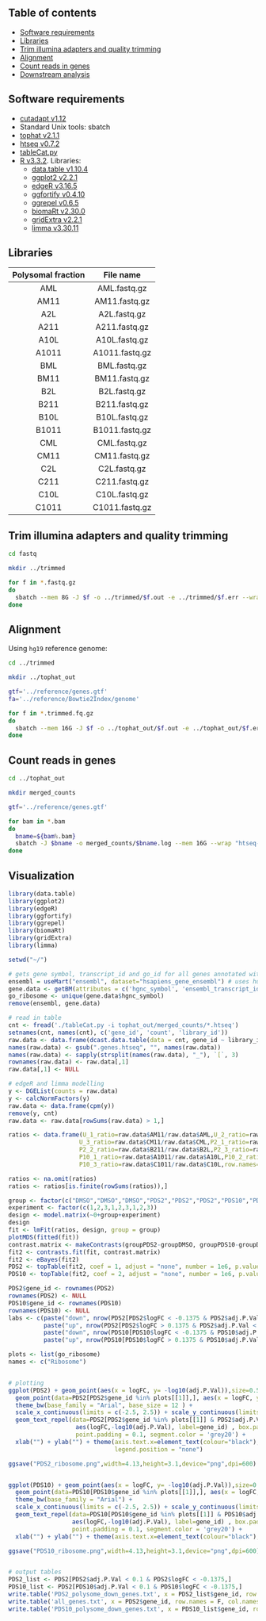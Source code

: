 
## Table of contents

- [Software requirements](#software-requirements)
- [Libraries](#libraries)
- [Trim illumina adapters and quality trimming](#trim-illumina-adapters-and-quality-trimming)
- [Alignment](#alignment)
- [Count reads in genes](#count-reads-in-genes)
- [Downstream analysis](#downstream-analysis)


## Software requirements

- [cutadapt v1.12](http://cutadapt.readthedocs.io/en/stable/guide.html)
- Standard Unix tools: sbatch
- [tophat v2.1.1](https://ccb.jhu.edu/software/tophat/index.shtml)
- [htseq v0.7.2](https://htseq.readthedocs.io/en/master/)
- [tableCat.py](https://github.com/dariober/bioinformatics-cafe/blob/master/tableCat/tableCat.py)
- [R v3.3.2](https://www.r-project.org/). Libraries:
  - [data.table v1.10.4](https://cran.r-project.org/web/packages/data.table/index.html)
  - [ggplot2 v2.2.1](http://ggplot2.org/)
  - [edgeR v3.16.5](https://bioconductor.org/packages/release/bioc/html/edgeR.html)
  - [ggfortify v0.4.10](https://cran.r-project.org/web/packages/ggfortify/index.html)
  - [ggrepel v0.6.5](https://cran.r-project.org/web/packages/ggrepel/vignettes/ggrepel.html)
  - [biomaRt v2.30.0](https://bioconductor.org/packages/release/bioc/html/biomaRt.html)
  - [gridExtra v2.2.1](https://cran.r-project.org/web/packages/gridExtra/index.html)
  - [limma v3.30.11](http://bioconductor.org/packages/release/bioc/html/limma.html)


## Libraries

Polysomal fraction | File name
:------:|:---------:
AML | AML.fastq.gz
AM11 | AM11.fastq.gz
A2L | A2L.fastq.gz
A211 | A211.fastq.gz
A10L | A10L.fastq.gz
A1011 | A1011.fastq.gz
BML | BML.fastq.gz
BM11 | BM11.fastq.gz
B2L | B2L.fastq.gz
B211 | B211.fastq.gz
B10L | B10L.fastq.gz
B1011 | B1011.fastq.gz
CML | CML.fastq.gz
CM11 | CM11.fastq.gz
C2L | C2L.fastq.gz
C211 | C211.fastq.gz
C10L | C10L.fastq.gz
C1011 | C1011.fastq.gz


## Trim illumina adapters and quality trimming

```bash
cd fastq

mkdir ../trimmed

for f in *.fastq.gz
do 
  sbatch --mem 8G -J $f -o ../trimmed/$f.out -e ../trimmed/$f.err --wrap "cutadapt -f fastq -m 10 -e 0.1 -q 20 -O 4 -a AGATCGGAAGAGC -o ../trimmed/${f%%.fastq.gz}.trimmed.fq.gz $f"
done
```


## Alignment

Using `hg19` reference genome:

```bash
cd ../trimmed

mkdir ../tophat_out

gtf='../reference/genes.gtf'
fa='../reference/Bowtie2Index/genome'

for f in *.trimmed.fq.gz
do
  sbatch --mem 16G -J $f -o ../tophat_out/$f.out -e ../tophat_out/$f.err --wrap "tophat -o ../tophat_out/${f}_hg19 -p 8 --library-type fr-unstranded -G $gtf $fa $f"
done
```


## Count reads in genes

```bash
cd ../tophat_out

mkdir merged_counts

gtf='../reference/genes.gtf'

for bam in *.bam
do
  bname=${bam%.bam}
  sbatch -J $bname -o merged_counts/$bname.log --mem 16G --wrap "htseq-count -f bam -r name -s no -t exon -i gene_id -m intersection-strict $bam $gtf > merged_counts/$bname.htseq"
done
```


## Visualization

```r
library(data.table)
library(ggplot2)
library(edgeR)
library(ggfortify)
library(ggrepel)
library(biomaRt)
library(gridExtra)
library(limma)

setwd("~/")

# gets gene symbol, transcript_id and go_id for all genes annotated with ribosomal Go terms
ensembl = useMart("ensembl", dataset="hsapiens_gene_ensembl") # uses human ensembl annotations
gene.data <- getBM(attributes = c('hgnc_symbol', 'ensembl_transcript_id', 'go_id'), filters = 'go', values = c('GO:0022625','GO:0022627'), mart = ensembl)
go_ribosome <- unique(gene.data$hgnc_symbol)
remove(ensembl, gene.data)

# read in table
cnt <- fread('./tableCat.py -i tophat_out/merged_counts/*.htseq')
setnames(cnt, names(cnt), c('gene_id', 'count', 'library_id'))
raw.data <- data.frame(dcast.data.table(data = cnt, gene_id ~ library_id, value.var = 'count'))
names(raw.data) <- gsub(".genes.htseq", "", names(raw.data))
names(raw.data) <- sapply(strsplit(names(raw.data), "_"), `[`, 3)
rownames(raw.data) <- raw.data[,1]
raw.data[,1] <- NULL

# edgeR and limma modelling
y <- DGEList(counts = raw.data)
y <- calcNormFactors(y)
raw.data <- data.frame(cpm(y))
remove(y, cnt)
raw.data <- raw.data[rowSums(raw.data) > 1,]

ratios <- data.frame(U_1_ratio=raw.data$AM11/raw.data$AML,U_2_ratio=raw.data$BM11/raw.data$BML,
                    U_3_ratio=raw.data$CM11/raw.data$CML,P2_1_ratio=raw.data$A211/raw.data$A2L,
                    P2_2_ratio=raw.data$B211/raw.data$B2L,P2_3_ratio=raw.data$C211/raw.data$C2L,
                    P10_1_ratio=raw.data$A1011/raw.data$A10L,P10_2_ratio=raw.data$B1011/raw.data$B10L,
                    P10_3_ratio=raw.data$C1011/raw.data$C10L,row.names=row.names(raw.data))

ratios <- na.omit(ratios)
ratios <- ratios[is.finite(rowSums(ratios)),]

group <- factor(c("DMSO","DMSO","DMSO","PDS2","PDS2","PDS2","PDS10","PDS10","PDS10"))
experiment <- factor(c(1,2,3,1,2,3,1,2,3))
design <- model.matrix(~0+group+experiment)
design
fit <- lmFit(ratios, design, group = group)
plotMDS(fitted(fit))
contrast.matrix <- makeContrasts(groupPDS2-groupDMSO, groupPDS10-groupDMSO, levels = design)
fit2 <- contrasts.fit(fit, contrast.matrix)
fit2 <- eBayes(fit2)
PDS2 <- topTable(fit2, coef = 1, adjust = "none", number = 1e6, p.value = 1)
PDS10 <- topTable(fit2, coef = 2, adjust = "none", number = 1e6, p.value = 1)

PDS2$gene_id <- rownames(PDS2)
rownames(PDS2) <- NULL
PDS10$gene_id <- rownames(PDS10)
rownames(PDS10) <- NULL
labs <- c(paste("down", nrow(PDS2[PDS2$logFC < -0.1375 & PDS2$adj.P.Val < 0.1,]), sep = " = "),
          paste("up", nrow(PDS2[PDS2$logFC > 0.1375 & PDS2$adj.P.Val < 0.1,]), sep = " = "),
          paste("down", nrow(PDS10[PDS10$logFC < -0.1375 & PDS10$adj.P.Val < 0.1,]), sep = " = "),
          paste("up", nrow(PDS10[PDS10$logFC > 0.1375 & PDS10$adj.P.Val < 0.1,]), sep = " = "))

plots <- list(go_ribosome)
names <- c("Ribosome")


# plotting
ggplot(PDS2) + geom_point(aes(x = logFC, y= -log10(adj.P.Val)),size=0.5, color="grey80") + 
  geom_point(data=PDS2[PDS2$gene_id %in% plots[[1]],], aes(x = logFC, y= -log10(adj.P.Val)),size = 1, color="red") + 
  theme_bw(base_family = "Arial", base_size = 12 ) + 
  scale_x_continuous(limits = c(-2.5, 2.5)) + scale_y_continuous(limits = c(0, 2)) +
  geom_text_repel(data=PDS2[PDS2$gene_id %in% plots[[1]] & PDS2$adj.P.Val < 0.1 ,],
                   aes(logFC,-log10(adj.P.Val), label=gene_id) , box.padding = 0.5, size = 4,force=2, 
                   point.padding = 0.1, segment.color = 'grey20') +
  xlab("") + ylab("") + theme(axis.text.x=element_text(colour="black"),rect=element_rect(color = "grey99",size = 1),
                              legend.position = "none")

ggsave("PDS2_ribosome.png",width=4.13,height=3.1,device="png",dpi=600)


ggplot(PDS10) + geom_point(aes(x = logFC, y= -log10(adj.P.Val)),size=0.5, color="grey80") + 
  geom_point(data=PDS10[PDS10$gene_id %in% plots[[1]],], aes(x = logFC, y= -log10(adj.P.Val)),size = 1, color="red") + 
  theme_bw(base_family = "Arial") + 
  scale_x_continuous(limits = c(-2.5, 2.5)) + scale_y_continuous(limits = c(0, 2)) +
  geom_text_repel(data=PDS10[PDS10$gene_id %in% plots[[1]] & PDS10$adj.P.Val < 0.1,],
                  aes(logFC,-log10(adj.P.Val), label=gene_id) , box.padding = 0.5, size = 4,force=2, 
                  point.padding = 0.1, segment.color = 'grey20') +
  xlab("") + ylab("") + theme(axis.text.x=element_text(colour="black"),rect=element_rect(color = "black",size = 1))

ggsave("PDS10_ribosome.png",width=4.13,height=3.1,device="png",dpi=600)


# output tables
PDS2_list <- PDS2[PDS2$adj.P.Val < 0.1 & PDS2$logFC < -0.1375,]
PDS10_list <- PDS2[PDS10$adj.P.Val < 0.1 & PDS10$logFC < -0.1375,]
write.table('PDS2_polysome_down_genes.txt', x = PDS2_list$gene_id, row.names = F, col.names = F, quote = F)
write.table('all_genes.txt', x = PDS2$gene_id, row.names = F, col.names = F, quote = F)
write.table('PDS10_polysome_down_genes.txt', x = PDS10_list$gene_id, row.names = F, col.names = F, quote = F)
```
